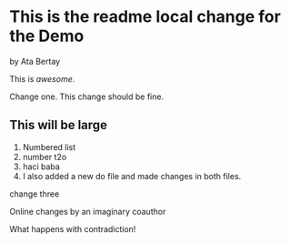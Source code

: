 This is the readme local change for the Demo
===============================

by Ata Bertay

This is *awesome*.

Change one. This change should be fine.

## This will be large

1. Numbered list
2. number t2o
3. haci baba
4. I also added a new do file and made changes in both files.

change three

Online changes by an imaginary coauthor

What happens with contradiction!
